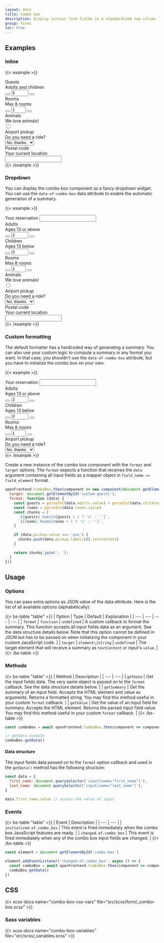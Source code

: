 ```yaml
---
layout: docs
title: Combo box
description: Display various form fields in a standardized two-column layout.
group: forms
toc: true
---
```


## Examples

### Inline

{{< example >}}
<div class="combo-box">
  <div class="combo-box-row">
    <div class="combo-box-label">
      <label for="inline-guests" class="form-label">Guests</label>
      <div class="form-text">Adults and children</div>
    </div>
    <div class="combo-box-input">
      <div class="input-group" data-of-quantity-picker>
        <button type="button" class="btn btn-icon btn-primary" data-of-quantity-picker-minus><i class="ofi-dash"></i></button>
        <input type="number" id="inline-guests" class="form-control text-center" value="5" min="1" max="10" readonly>
        <button type="button" class="btn btn-icon btn-primary" data-of-quantity-picker-plus><i class="ofi-plus"></i></button>
      </div>
    </div>
  </div>
  <div class="combo-box-divider"></div>
  <div class="combo-box-row">
    <div class="combo-box-label">
      <label for="inline-rooms" class="form-label">Rooms</label>
      <div class="form-text">Max 8 rooms</div>
    </div>
    <div class="combo-box-input">
      <div class="input-group w-auto" data-of-quantity-picker>
        <button type="button" class="btn btn-icon btn-primary" data-of-quantity-picker-minus><i class="ofi-dash"></i></button>
        <input type="number" id="inline-rooms" class="form-control text-center" value="1" min="1" max="8" readonly>
        <button type="button" class="btn btn-icon btn-primary" data-of-quantity-picker-plus><i class="ofi-plus"></i></button>
      </div>
    </div>
  </div>
  <div class="combo-box-divider"></div>
  <div class="combo-box-row">
    <div class="combo-box-label">
      <label for="inline-animals" class="form-label">Animals</label>
      <div class="form-text">We love animals!</div>
    </div>
    <div class="combo-box-input">
      <input type="checkbox" id="inline-animals" class="form-check-input" value="1">
    </div>
  </div>
  <div class="combo-box-divider"></div>
  <div class="combo-box-row">
    <div class="combo-box-label">
      <label for="inline-pickup" class="form-label">Airport pickup</label>
      <div class="form-text">Do you need a ride?</div>
    </div>
    <div class="combo-box-input">
      <select id="inline-pickup" class="form-select">
        <option value="no">No, thanks.</option>
        <option value="yes">Yes, please!</option>
      </select>
    </div>
  </div>
  <div class="combo-box-divider"></div>
  <div class="combo-box-row">
    <div class="combo-box-label">
      <label for="inline-postal" class="form-label">Postal code</label>
      <div class="form-text">Your current location</div>
    </div>
    <div class="combo-box-input">
      <input type="text" id="inline-postal" class="form-control">
    </div>
  </div>
</div>
{{< /example >}}

### Dropdown

You can display the combo box component as a fancy dropdown widget. You can use the `data-of-combo-box` data attribute to enable the automatic generation of a summary.

{{< example >}}
<div class="dropdown" data-of-combo-box='{ "target": "#dropdown-guests" }'>
  <label for="dropdown-guests" class="form-label">Your reservation</label>
  <input type="text" id="dropdown-guests" class="form-select" data-bs-auto-close="outside" data-bs-toggle="dropdown" readonly>

  <div class="dropdown-menu">
    <div class="combo-box">
      <div class="combo-box-row">
        <div class="combo-box-label">
          <label for="dropdown-adults" class="form-label">Adults</label>
          <div class="form-text">Ages 13 or above</div>
        </div>
        <div class="combo-box-input">
          <div class="input-group" data-of-quantity-picker>
            <button type="button" class="btn btn-icon btn-primary" data-of-quantity-picker-minus><i class="ofi-dash"></i></button>
            <input type="number" id="dropdown-adults" name="adults" class="form-control text-center" value="2" min="1" max="10" readonly>
            <button type="button" class="btn btn-icon btn-primary" data-of-quantity-picker-plus><i class="ofi-plus"></i></button>
          </div>
        </div>
      </div>
      <div class="combo-box-divider"></div>
      <div class="combo-box-row">
        <div class="combo-box-label">
          <label for="dropdown-children" class="form-label">Children</label>
          <div class="form-text">Ages 13 below</div>
        </div>
        <div class="combo-box-input">
          <div class="input-group w-auto" data-of-quantity-picker>
            <button type="button" class="btn btn-icon btn-primary" data-of-quantity-picker-minus><i class="ofi-dash"></i></button>
            <input type="number" id="dropdown-children" class="form-control text-center" value="0" min="0" max="10" readonly>
            <button type="button" class="btn btn-icon btn-primary" data-of-quantity-picker-plus><i class="ofi-plus"></i></button>
          </div>
        </div>
      </div>
      <div class="combo-box-divider"></div>
      <div class="combo-box-row">
        <div class="combo-box-label">
          <label for="dropdown-rooms" class="form-label">Rooms</label>
          <div class="form-text">Max 8 rooms</div>
        </div>
        <div class="combo-box-input">
          <div class="input-group w-auto" data-of-quantity-picker>
            <button type="button" class="btn btn-icon btn-primary" data-of-quantity-picker-minus><i class="ofi-dash"></i></button>
            <input type="number" id="dropdown-rooms" name="rooms" class="form-control text-center" value="1" min="1" max="8" readonly>
            <button type="button" class="btn btn-icon btn-primary" data-of-quantity-picker-plus><i class="ofi-plus"></i></button>
          </div>
        </div>
      </div>
      <div class="combo-box-divider"></div>
      <div class="combo-box-row">
        <div class="combo-box-label">
          <label for="dropdown-animals" class="form-label">Animals</label>
          <div class="form-text">We love animals!</div>
        </div>
        <div class="combo-box-input">
          <input type="checkbox" id="dropdown-animals" name="animals" class="form-check-input" value="1">
        </div>
      </div>
      <div class="combo-box-divider"></div>
      <div class="combo-box-row">
        <div class="combo-box-label">
          <label for="dropdown-pickup" class="form-label">Airport pickup</label>
          <div class="form-text">Do you need a ride?</div>
        </div>
        <div class="combo-box-input">
          <select id="dropdown-pickup" class="form-select" name="pickup">
            <option value="no">No, thanks.</option>
            <option value="yes">Yes, please!</option>
          </select>
        </div>
      </div>
      <div class="combo-box-divider"></div>
      <div class="combo-box-row">
        <div class="combo-box-label">
          <label for="dropdown-postal" class="form-label">Postal code</label>
          <div class="form-text">Your current location</div>
        </div>
        <div class="combo-box-input">
          <input type="text" name="postal" id="dropdown-postal" class="form-control">
        </div>
      </div>
    </div>
  </div>
</div>
{{< /example >}}

### Custom formatting

The default formatter has a hardcoded way of generating a summary. You can also use your custom logic to compute a summary in any format you want. In that case, you shouldn't use the `data-of-combo-box` attribute, but you have to initialize the combo box on your own.

{{< example >}}
<div id="custom-combo-box" class="dropdown">
  <label for="custom-guests" class="form-label">Your reservation</label>
  <input type="text" id="custom-guests" class="form-select" data-bs-auto-close="outside" data-bs-toggle="dropdown" readonly>

  <div class="dropdown-menu">
    <div class="combo-box">
      <div class="combo-box-row">
        <div class="combo-box-label">
          <label for="custom-adults" class="form-label">Adults</label>
          <div class="form-text">Ages 13 or above</div>
        </div>
        <div class="combo-box-input">
          <div class="input-group" data-of-quantity-picker>
            <button type="button" class="btn btn-icon btn-primary" data-of-quantity-picker-minus><i class="ofi-dash"></i></button>
            <input type="number" id="custom-adults" name="adults" class="form-control text-center" value="2" min="1" max="10" readonly>
            <button type="button" class="btn btn-icon btn-primary" data-of-quantity-picker-plus><i class="ofi-plus"></i></button>
          </div>
        </div>
      </div>
      <div class="combo-box-divider"></div>
      <div class="combo-box-row">
        <div class="combo-box-label">
          <label for="custom-children" class="form-label">Children</label>
          <div class="form-text">Ages 13 below</div>
        </div>
        <div class="combo-box-input">
          <div class="input-group w-auto" data-of-quantity-picker>
            <button type="button" class="btn btn-icon btn-primary" data-of-quantity-picker-minus><i class="ofi-dash"></i></button>
            <input type="number" id="custom-children" name="children" class="form-control text-center" value="0" min="0" max="10" readonly>
            <button type="button" class="btn btn-icon btn-primary" data-of-quantity-picker-plus><i class="ofi-plus"></i></button>
          </div>
        </div>
      </div>
      <div class="combo-box-divider"></div>
      <div class="combo-box-row">
        <div class="combo-box-label">
          <label for="custom-rooms" class="form-label">Rooms</label>
          <div class="form-text">Max 8 rooms</div>
        </div>
        <div class="combo-box-input">
          <div class="input-group w-auto" data-of-quantity-picker>
            <button type="button" class="btn btn-icon btn-primary" data-of-quantity-picker-minus><i class="ofi-dash"></i></button>
            <input type="number" id="custom-rooms" name="rooms" class="form-control text-center" value="1" min="1" max="8" readonly>
            <button type="button" class="btn btn-icon btn-primary" data-of-quantity-picker-plus><i class="ofi-plus"></i></button>
          </div>
        </div>
      </div>
      <div class="combo-box-divider"></div>
      <div class="combo-box-row">
        <div class="combo-box-label">
          <label for="custom-pickup" class="form-label">Airport pickup</label>
          <div class="form-text">Do you need a ride?</div>
        </div>
        <div class="combo-box-input">
          <select id="custom-pickup" class="form-select" name="pickup">
            <option value="no">No, thanks.</option>
            <option value="yes">Yes, please!</option>
          </select>
        </div>
      </div>
    </div>
  </div>
</div>
{{< /example >}}

Create a new instance of the combo box component with the `format` and `target` options. The `format` expects a function that receives the `data` argument containing all input fields as a mapper object in `field_name => field_element` format.

```js
openFrontend.ComboBox.then(component => new component(document.getElementById('custom-combo-box'), {
  target: document.getElementById('custom-guests'),
  format: function (data) {
    const guests = parseInt(data.adults.value) + parseInt(data.children.value)
    const rooms = parseInt(data.rooms.value)
    const chunks = [
      `${guests} Guest${guests > 1 ? 's' : ''}`,
      `${rooms} Room${rooms > 1 ? 's' : ''}`,
    ]

    if (data.pickup.value === 'yes') {
      chunks.push(data.pickup.labels[0].textContent)
    }

    return chunks.join(', ');
  }
}))
```

<script>
document.addEventListener('DOMContentLoaded', () => {
  openFrontend.ComboBox.then(component => new component(document.getElementById('custom-combo-box'), {
    target: document.getElementById('custom-guests'),
    format: function (data) {
      const guests = parseInt(data.adults.value) + parseInt(data.children.value)
      const rooms = parseInt(data.rooms.value)

      const chunks = [
        `${guests} Guest${guests > 1 ? 's' : ''}`,
        `${rooms} Room${rooms > 1 ? 's' : ''}`,
      ]

      if (data.pickup.value === 'yes') {
        chunks.push(data.pickup.labels[0].textContent)
      }

      return chunks.join(', ');
    }
  }))
})
</script>

## Usage

### Options

You can pass extra options as JSON value of the data attribute. Here is the list of all available options (alphabetically):

{{< bs-table "table" >}}
| Option | Type | Default | Explanation |
| --- | --- | --- | --- |
| `format` | `function` | `undefined` | A custom callback to format the summary. This function accepts all input fields data as an argument. See the data structure details below. Note that this option cannot be defined in JSON but has to be passed on when initializing the component in your custom JavaScript code. |
| `target` | `element\|string` | `undefined` | The target element that will receive a summary as `textContent` or input's `value`. |
{{< /bs-table >}}

### Methods

{{< bs-table "table" >}}
| Method | Description |
| --- | --- |
| `getData` | Get the input fields data. The very same object is passed on to the `format` callback. See the data structure details below. |
| `getSummary` | Get the summary of an input field. Accepts the HTML element and value as arguments. Returns a formatted string. You may find this method useful in your custom `format` callback. |
| `getValue` | Get the value of an input field for summary. Accepts the HTML element. Returns the parsed input field value. You may find this method useful in your custom `format` callback. |
{{< /bs-table >}}

```js
const comboBox = await openFrontend.ComboBox.then(component => component.getInstance('#example')) // Returns a Bootstrap combo box instance

// getData example
comboBox.getData()
```

#### Data structure

The input fields data passed on to the `format` option callback and used in the `getData()` method has the following structure:

```js
const data = {
  first_name: document.querySelector('input[name="first_name"]'),
  last_name: document.querySelector('input[name="last_name"]'),
}

data.first_name.value // access the value of input
```

### Events

{{< bs-table "table" >}}
| Event | Description |
| --- | --- |
| `initialized.of.combo_box` | This event is fired immediately when the combo box JavaScript features are ready. |
| `changed.of.combo_box` | This event is fired immediately when any of the combo box input fields are changed. |
{{< /bs-table >}}

```js
const element = document.getElementById('combo-box')

element.addEventListener('changed.of.combo_box', async () => {
  const comboBox = await openFrontend.ComboBox.then(component => component.getInstance(element))
  comboBox.getData()
})
```

## CSS

{{< scss-docs name="combo-box-css-vars" file="src/scss/form/_combo-box.scss" >}}

### Sass variables

{{< scss-docs name="combo-box-variables" file="src/scss/_variables.scss" >}}
